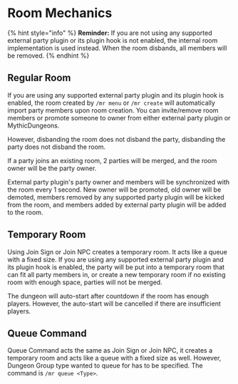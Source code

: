 # Room Mechanics

{% hint style="info" %}
**Reminder:** If you are not using any supported external party plugin or its plugin hook is not enabled, the internal room implementation is used instead. When the room disbands, all members will be removed.
{% endhint %}

## **Regular Room**

If you are using any supported external party plugin and its plugin hook is enabled, the room created by `/mr menu` or `/mr create` will automatically import party members upon room creation. You can invite/remove room members or promote someone to owner from either external party plugin or MythicDungeons.

However, disbanding the room does not disband the party, disbanding the party does not disband the room.

If a party joins an existing room, 2 parties will be merged, and the room owner will be the party owner.

External party plugin's party owner and members will be synchronized with the room every 1 second. New owner will be promoted, old owner will be demoted, members removed by any supported party plugin will be kicked from the room, and members added by external party plugin will be added to the room.

## **Temporary Room**

Using Join Sign or Join NPC creates a temporary room. It acts like a queue with a fixed size. If you are using any supported external party plugin and its plugin hook is enabled, the party will be put into a temporary room that can fit all party members in, or create a new temporary room if no existing room with enough space, parties will not be merged.

The dungeon will auto-start after countdown if the room has enough players. However, the auto-start will be cancelled if there are insufficient players.

## **Queue Command**

Queue Command acts the same as Join Sign or Join NPC, it creates a temporary room and acts like a queue with a fixed size as well. However, Dungeon Group type wanted to queue for has to be specified. The command is `/mr queue <Type>`.
